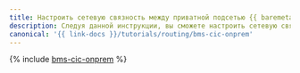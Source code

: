 ```yaml
---
title: Настроить сетевую связность между приватной подсетью {{ baremetal-name }} и On-Prem с помощью {{ interconnect-name }}
description: Следуя данной инструкции, вы сможете настроить сетевую связность между приватной подсетью {{ baremetal-full-name }} и On-Prem c помощью {{ interconnect-name }}.
canonical: '{{ link-docs }}/tutorials/routing/bms-cic-onprem'
---
```


{% include [bms-cic-onprem](../../_tutorials/routing/bms-cic-onprem.md) %}
